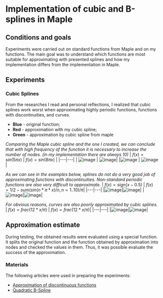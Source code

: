 # Implementation of cubic and B-splines in Maple
## Conditions and goals
Experiments were carried out on standard functions from Maple and on my functions. The main goal was to understand which functions are most suitable for approximating with presented splines and how my implementation differs from the implementation in Maple.

## Experiments

### Cubic Splines

From the researches I read and personal reflections, I realized that cubic splines work worst when approximating highly periodic functions, functions with discontinuities, and curves.

- **Blue** - original function;
- **Red** - approximation with my cubic spline;
- **Green** - approximation by cubic spline from maple

*Comparing the Maple cubic spline and the one I created, we can conclude that with high frequency of the function it is necessary to increase the number of nodes. (in my implementation there are always 10)*
| $f(x) = sin(5\pi x)$  | $f(x) = sin(8\pi x)$  |
|---|---|
| ![image](https://github.com/d-zaytsev/comp-math/assets/113129532/91190658-411e-41bf-ae31-2e952ffb08c7)  | ![image](https://github.com/d-zaytsev/comp-math/assets/113129532/bfe905c9-0903-49be-88ec-a739f7dc7f42)|
|![image](https://github.com/d-zaytsev/comp-math/assets/113129532/19774aa2-9622-4b91-be1e-19d2346a9c60)   | ![image](https://github.com/d-zaytsev/comp-math/assets/113129532/ebdcb409-4833-4ade-bb63-3e19036f93ed)|

*As we can see in the examples below, splines do not do a very good job of approximating functions with discontinuities. Non-standard periodic functions are also very difficult to approximate.*
| $f(x) = sign(x - 0.5)$ | $f(x) = 1/2 - sum(sin(n*\pi*x)/n, n = 1..10) / \pi$|
|---|---|
|![image](https://github.com/d-zaytsev/comp-math/assets/113129532/592e3447-11c5-4457-8964-127e4c3a5e4f)|![image](https://github.com/d-zaytsev/comp-math/assets/113129532/a6ffd105-07df-45ac-b5c5-6ca39ebc786c)|
|![image](https://github.com/d-zaytsev/comp-math/assets/113129532/2621b54c-235e-4c0e-9b98-aa31dddb736c)|![image](https://github.com/d-zaytsev/comp-math/assets/113129532/cbbaa11c-5b07-4a5d-86f2-55b3fa78041b)|

*For obvious reasons, curves are also poorly approximated by cubic splines.*
| $f(x) = frac(12*x/\pi)$ | $f(x) = frac(12*x/\pi)$|
|---|---|
|![image](https://github.com/d-zaytsev/comp-math/assets/113129532/e2ed49c9-9916-4726-b30c-b0b532b18d08)|![image](https://github.com/d-zaytsev/comp-math/assets/113129532/d5381daf-ac81-4bab-9cde-a66c08dbf142)|
## Approximation estimate
During testing, the obtained results were evaluated using a special function. It splits the original function and the function obtained by approximation into nodes and checked the values in them. Thus, it was possible evaluate the success of the approximation.

### Materials
The following articles were used in preparing the experiments:
- [Approximation of discontinuous functions](https://arxiv.org/ftp/arxiv/papers/1601/1601.05132.pdf)
- [Quadratic B-Spline](https://core.ac.uk/download/pdf/82327690.pdf)
